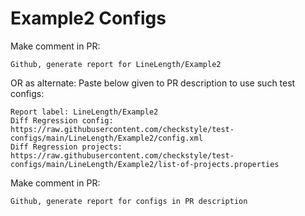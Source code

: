 # Example2 Configs
Make comment in PR:
```
Github, generate report for LineLength/Example2
```
OR as alternate:
Paste below given to PR description to use such test configs:
```
Report label: LineLength/Example2
Diff Regression config: https://raw.githubusercontent.com/checkstyle/test-configs/main/LineLength/Example2/config.xml
Diff Regression projects: https://raw.githubusercontent.com/checkstyle/test-configs/main/LineLength/Example2/list-of-projects.properties
```
Make comment in PR:
```
Github, generate report for configs in PR description
```
